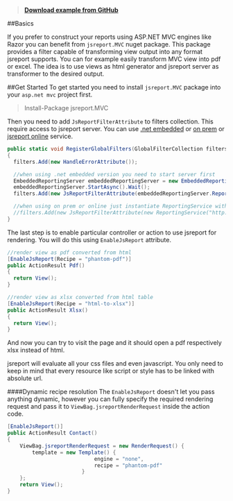 >  **[Download example from GitHub](https://github.com/jsreport/net/tree/master/examples/Mvc)**

##Basics

If you prefer to construct your reports using ASP.NET MVC engines like Razor you can benefit from `jsreport.MVC` nuget package. This package provides a filter capable of transforming view output into any format jsreport supports. You can for example easily transform MVC view into pdf or excel. The idea is to use views as html generator and jsreport server as transformer to the desired output. 

##Get Started
To get started you need to install `jsreport.MVC` package into your `asp.net mvc` project first.

> Install-Package jsreport.MVC

Then you need to add `JsReportFilterAttribute` to filters collection. This require access to jsreport server. You can use [.net embedded](https://jsreport.net/learn/net-embedded) or [on prem](https://jsreport.net/on-prem) or [jsreport online](https://jsreport.net/online) service.
```csharp
public static void RegisterGlobalFilters(GlobalFilterCollection filters)
{
  filters.Add(new HandleErrorAttribute());

  //when using .net embedded version you need to start server first
  EmbeddedReportingServer embeddedReportingServer = new EmbeddedReportingServer();
  embeddedReportingServer.StartAsync().Wait();
  filters.Add(new JsReportFilterAttribute(embeddedReportingServer.ReportingService));

  //when using on prem or online just instantiate ReportingService with correct url
  //filters.Add(new JsReportFilterAttribute(new ReportingService("http://localhost:2000")));
}
```
The last step is to enable particular controller or action to use jsreport for rendering. You will do this using `EnableJsReport` attribute.

```csharp
//render view as pdf converted from html
[EnableJsReport(Recipe = "phantom-pdf")]
public ActionResult Pdf()
{
  return View();
}

//render view as xlsx converted from html table
[EnableJsReport(Recipe = "html-to-xlsx")]
public ActionResult Xlsx()
{
  return View();
}
```

And now you can try to visit the page and it should open a pdf respectively xlsx instead of html.

jsreport will evaluate all your css files and even javascript. You only need to keep in mind that every resource like script or style has to be linked with absolute url.

####Dynamic recipe resolution
The `EnableJsReport` doesn't let you pass anything dynamic, however you can fully specify the required rendering request and pass it to `ViewBag.jsreportRenderRequest` inside the action code.
```csharp
[EnableJsReport()]
public ActionResult Contact()
{
	ViewBag.jsreportRenderRequest = new RenderRequest() {
	    template = new Template() {
                            engine = "none",
                            recipe = "phantom-pdf"
                        }
    };
    return View();
}
```
